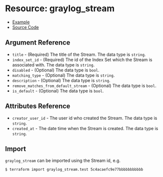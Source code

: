 # Resource: graylog_stream

* [Example](https://github.com/hen2001/terraform-provider-graylog/blob/master/examples/v0.12/stream.tf)
* [Source Code](https://github.com/hen2001/terraform-provider-graylog/blob/master/graylog/resource/stream/resource.go)

## Argument Reference

* `title` - (Required) The title of the Stream. The data type is `string`.
* `index_set_id` - (Required) The id of the Index Set which the Stream is associated with. The data type is `string`.
* `disabled` - (Optional) The data type is `bool`.
* `matching_type` - (Optional) The data type is `string`.
* `description` - (Optional) The data type is `string`.
* `remove_matches_from_default_stream` - (Optional) The data type is `bool`.
* `is_default` - (Optional) The data type is `bool`.

## Attributes Reference

* `creator_user_id` - The user id who created the Stream. The data type is `string`.
* `created_at` - The date time when the Stream is created. The data type is `string`.

## Import

`graylog_stream` can be imported using the Stream id, e.g.

```console
$ terraform import graylog_stream.test 5c4acaefc9e77bbbbbbbbbbb
```
